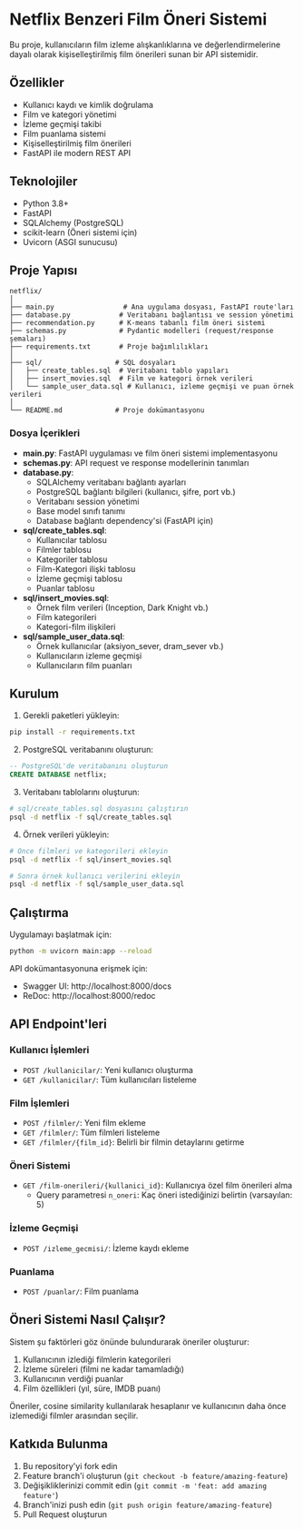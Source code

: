 # Netflix Benzeri Film Öneri Sistemi

Bu proje, kullanıcıların film izleme alışkanlıklarına ve değerlendirmelerine dayalı olarak kişiselleştirilmiş film önerileri sunan bir API sistemidir.

## Özellikler

- Kullanıcı kaydı ve kimlik doğrulama
- Film ve kategori yönetimi
- İzleme geçmişi takibi
- Film puanlama sistemi
- Kişiselleştirilmiş film önerileri
- FastAPI ile modern REST API

## Teknolojiler

- Python 3.8+
- FastAPI
- SQLAlchemy (PostgreSQL)
- scikit-learn (Öneri sistemi için)
- Uvicorn (ASGI sunucusu)

## Proje Yapısı

```
netflix/
│
├── main.py                 # Ana uygulama dosyası, FastAPI route'ları
├── database.py            # Veritabanı bağlantısı ve session yönetimi
├── recommendation.py      # K-means tabanlı film öneri sistemi
├── schemas.py             # Pydantic modelleri (request/response şemaları)
├── requirements.txt       # Proje bağımlılıkları
│
├── sql/                  # SQL dosyaları
│   ├── create_tables.sql  # Veritabanı tablo yapıları
│   ├── insert_movies.sql  # Film ve kategori örnek verileri
│   └── sample_user_data.sql # Kullanıcı, izleme geçmişi ve puan örnek verileri
│
└── README.md             # Proje dokümantasyonu
```

### Dosya İçerikleri

- **main.py**: FastAPI uygulaması ve film öneri sistemi implementasyonu
- **schemas.py**: API request ve response modellerinin tanımları
- **database.py**: 
  - SQLAlchemy veritabanı bağlantı ayarları
  - PostgreSQL bağlantı bilgileri (kullanıcı, şifre, port vb.)
  - Veritabanı session yönetimi
  - Base model sınıfı tanımı
  - Database bağlantı dependency'si (FastAPI için)
- **sql/create_tables.sql**: 
  - Kullanıcılar tablosu
  - Filmler tablosu
  - Kategoriler tablosu
  - Film-Kategori ilişki tablosu
  - İzleme geçmişi tablosu
  - Puanlar tablosu
- **sql/insert_movies.sql**:
  - Örnek film verileri (Inception, Dark Knight vb.)
  - Film kategorileri
  - Kategori-film ilişkileri
- **sql/sample_user_data.sql**:
  - Örnek kullanıcılar (aksiyon_sever, dram_sever vb.)
  - Kullanıcıların izleme geçmişi
  - Kullanıcıların film puanları

## Kurulum

1. Gerekli paketleri yükleyin:
```bash
pip install -r requirements.txt
```

2. PostgreSQL veritabanını oluşturun:
```sql
-- PostgreSQL'de veritabanını oluşturun
CREATE DATABASE netflix;
```

3. Veritabanı tablolarını oluşturun:
```bash
# sql/create_tables.sql dosyasını çalıştırın
psql -d netflix -f sql/create_tables.sql
```

4. Örnek verileri yükleyin:
```bash
# Önce filmleri ve kategorileri ekleyin
psql -d netflix -f sql/insert_movies.sql

# Sonra örnek kullanıcı verilerini ekleyin
psql -d netflix -f sql/sample_user_data.sql
```

## Çalıştırma

Uygulamayı başlatmak için:

```bash
python -m uvicorn main:app --reload
```

API dokümantasyonuna erişmek için:
- Swagger UI: http://localhost:8000/docs
- ReDoc: http://localhost:8000/redoc

## API Endpoint'leri

### Kullanıcı İşlemleri
- `POST /kullanicilar/`: Yeni kullanıcı oluşturma
- `GET /kullanicilar/`: Tüm kullanıcıları listeleme

### Film İşlemleri
- `POST /filmler/`: Yeni film ekleme
- `GET /filmler/`: Tüm filmleri listeleme
- `GET /filmler/{film_id}`: Belirli bir filmin detaylarını getirme

### Öneri Sistemi
- `GET /film-onerileri/{kullanici_id}`: Kullanıcıya özel film önerileri alma
  - Query parametresi `n_oneri`: Kaç öneri istediğinizi belirtin (varsayılan: 5)

### İzleme Geçmişi
- `POST /izleme_gecmisi/`: İzleme kaydı ekleme

### Puanlama
- `POST /puanlar/`: Film puanlama

## Öneri Sistemi Nasıl Çalışır?

Sistem şu faktörleri göz önünde bulundurarak öneriler oluşturur:
1. Kullanıcının izlediği filmlerin kategorileri
2. İzleme süreleri (filmi ne kadar tamamladığı)
3. Kullanıcının verdiği puanlar
4. Film özellikleri (yıl, süre, IMDB puanı)

Öneriler, cosine similarity kullanılarak hesaplanır ve kullanıcının daha önce izlemediği filmler arasından seçilir.

## Katkıda Bulunma

1. Bu repository'yi fork edin
2. Feature branch'i oluşturun (`git checkout -b feature/amazing-feature`)
3. Değişikliklerinizi commit edin (`git commit -m 'feat: add amazing feature'`)
4. Branch'inizi push edin (`git push origin feature/amazing-feature`)
5. Pull Request oluşturun
